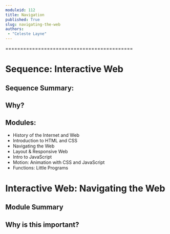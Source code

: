 ```yaml
---
moduleid: 112
title: Navigation
published: True
slug: navigating-the-web
authors:
 - "Celeste Layne"
---
```


===========================================

# Sequence: Interactive Web
## Sequence Summary:
## Why?
## Modules:
* History of the Internet and Web
* Introduction to HTML and CSS
* Navigating the Web
* Layout & Responsive Web
* Intro to JavaScript
* Motion: Animation with CSS and JavaScript
* Functions: Little Programs

# Interactive Web: Navigating the Web

## Module Summary

## Why is this important?
